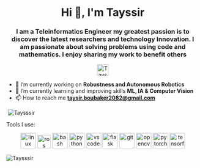 <!--
**Taysssir/Taysssir** is a ✨ _special_ ✨ repository because its `README.md` (this file) appears on your GitHub profile.-->

<h1 align="center">Hi 👋, I'm Tayssir </h1>
<h3 align="center"> I am a Teleinformatics Engineer my greatest passion is to discover the latest researchers and technology Innovation. I am passionate about solving problems using code and mathematics. I enjoy sharing my work to benefit others</h3>

<p align="center">
<a href="https://www.linkedin.com/in/tayssir-boubaker-b5aa63a9/" target="blank"><img align="center" src="https://cdn.jsdelivr.net/npm/simple-icons@3.0.1/icons/linkedin.svg" alt="Taysssir" height="30" width="30" /></a>
</p>

- 🔭 I’m currently working on **Robustness and Autonomous Robotics**
- 🌱 I’m currently learning and improving skills **ML, IA & Computer Vision**
- 📫 How to reach me **taysir.boubaker2082@gmail.com**



<p>&nbsp;<img align="center" src="https://github-readme-stats.vercel.app/api?username=Taysssir&show_icons=true" alt="Taysssir" /></p>


Tools I use:

  <p align="center">
    <img src="https://www.vectorlogo.zone/logos/linux/linux-ar21.svg" alt="linux" height="40"/>
    <img src="https://upload.wikimedia.org/wikipedia/commons/b/bb/Ros_logo.svg" alt="ros" height="35"/>
    <img src="https://www.vectorlogo.zone/logos/gnu_bash/gnu_bash-official.svg" alt="bash" height="40"/>
    <img src="https://www.vectorlogo.zone/logos/python/python-official.svg" alt="python" height="40"/> 
    <img src="https://www.vectorlogo.zone/logos/visualstudio_code/visualstudio_code-ar21.svg" alt="vscode" height="40"/> 
    <img src="https://www.vectorlogo.zone/logos/pocoo_flask/pocoo_flask-ar21.svg" alt="flask" height="40"/>  
    <img src="https://www.vectorlogo.zone/logos/git-scm/git-scm-icon.svg" alt="git" height="40"/> 
    <img src="https://www.vectorlogo.zone/logos/opencv/opencv-ar21.svg" alt="opencv" height="40"/> 
    <img src="https://www.vectorlogo.zone/logos/pytorch/pytorch-icon.svg" alt="pytorch" height="40"/> 
    <img src="https://www.vectorlogo.zone/logos/tensorflow/tensorflow-ar21.svg" alt="tensorflow" height="40"/>  
    
  </p>

  <p>
  <img align="center" src="https://github-readme-stats.vercel.app/api/top-langs/?username=Taysssir&layout=compact&hide=html" alt="Taysssir" />
</p>



